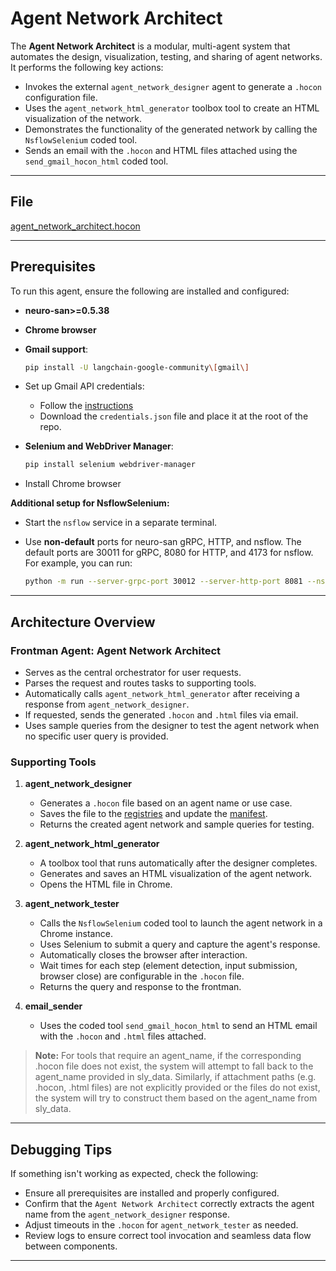 # Agent Network Architect

The **Agent Network Architect** is a modular, multi-agent system that automates the design, visualization, testing, and sharing
of agent networks. It performs the following key actions:

- Invokes the external `agent_network_designer` agent to generate a `.hocon` configuration file.
- Uses the `agent_network_html_generator` toolbox tool to create an HTML visualization of the network.
- Demonstrates the functionality of the generated network by calling the `NsflowSelenium` coded tool.
- Sends an email with the `.hocon` and HTML files attached using the `send_gmail_hocon_html` coded tool.

---

## File

[agent_network_architect.hocon](../../registries/agent_network_architect.hocon)

---

## Prerequisites

To run this agent, ensure the following are installed and configured:

- **neuro-san>=0.5.38**
- **Chrome browser**
- **Gmail support**:

    ```bash
    pip install -U langchain-google-community\[gmail\]
    ```

- Set up Gmail API credentials:
  - Follow the [instructions](https://developers.google.com/workspace/gmail/api/quickstart/python#authorize_credentials_for_a_desktop_application)
  - Download the `credentials.json` file and place it at the root of the repo.
- **Selenium and WebDriver Manager**:

    ```bash
    pip install selenium webdriver-manager
    ```

- Install Chrome browser

**Additional setup for NsflowSelenium:**

- Start the `nsflow` service in a separate terminal.
- Use **non-default** ports for neuro-san gRPC, HTTP, and nsflow. The default ports are 30011 for gRPC, 8080 for HTTP, and
4173 for nsflow. For example, you can run:

    ```bash
    python -m run --server-grpc-port 30012 --server-http-port 8081 --nsflow-port 4174
    ```

---

## Architecture Overview

### Frontman Agent: **Agent Network Architect**

- Serves as the central orchestrator for user requests.
- Parses the request and routes tasks to supporting tools.
- Automatically calls `agent_network_html_generator` after receiving a response from `agent_network_designer`.
- If requested, sends the generated `.hocon` and `.html` files via email.
- Uses sample queries from the designer to test the agent network when no specific user query is provided.

### Supporting Tools

1. **agent_network_designer**
    - Generates a `.hocon` file based on an agent name or use case.
    - Saves the file to the [registries](../../registries/) and update the [manifest](../../registries/manifest.hocon).
    - Returns the created agent network and sample queries for testing.

2. **agent_network_html_generator**
   - A toolbox tool that runs automatically after the designer completes.
   - Generates and saves an HTML visualization of the agent network.
   - Opens the HTML file in Chrome.

3. **agent_network_tester**
   - Calls the `NsflowSelenium` coded tool to launch the agent network in a Chrome instance.
   - Uses Selenium to submit a query and capture the agent's response.
   - Automatically closes the browser after interaction.
   - Wait times for each step (element detection, input submission, browser close) are configurable in the `.hocon` file.
   - Returns the query and response to the frontman.

4. **email_sender**
   - Uses the coded tool `send_gmail_hocon_html` to send an HTML email with the `.hocon` and `.html` files attached.

> **Note:**
    For tools that require an agent_name, if the corresponding .hocon file does not exist, the system will attempt to fall
    back to the agent_name provided in sly_data.
    Similarly, if attachment paths (e.g. .hocon, .html files) are not explicitly provided or the files do not exist, the
    system will try to construct them based on the agent_name from sly_data.

---

## Debugging Tips

If something isn't working as expected, check the following:

- Ensure all prerequisites are installed and properly configured.
- Confirm that the `Agent Network Architect` correctly extracts the agent name from the `agent_network_designer` response.
- Adjust timeouts in the `.hocon` for `agent_network_tester` as needed.
- Review logs to ensure correct tool invocation and seamless data flow between components.

---
